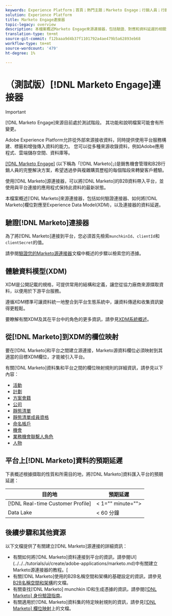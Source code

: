 ```yaml
---
keywords: Experience Platform；首頁；熱門主題；Marketo Engage；行銷人員；行銷人員
solution: Experience Platform
title: Marketo Engage連接器
topic-legacy: overview
description: 本檔案概述Marketo Engage來源連接器，包括驗證、對應和資料延遲的相關資訊。
translation-type: tm+mt
source-git-commit: f12baaa9d4b37f1101792a4ae479b5a62893eb68
workflow-type: tm+mt
source-wordcount: '479'
ht-degree: 1%

---
```



# （測試版）[!DNL Marketo Engage]連接器

>[!IMPORTANT]
>
>[!DNL Marketo Engage]來源目前處於測試階段。 其功能和說明檔案可能會有所變更。

Adobe Experience Platform允許從外部來源接收資料，同時提供使用平台服務構建、標籤和增強傳入資料的能力。 您可以從多種來源收錄資料，例如Adobe應用程式、雲端儲存空間、資料庫等。

[[!DNL Marketo Engage]](https://www.marketo.com/software/) (以下稱為「[!DNL Marketo]」)是銷售機會管理和B2B行銷人員的完整解決方案，希望透過參與複雜購買歷程的每個階段來轉變客戶體驗。

使用[!DNL Marketo]源連接器，可以將[!DNL Marketo]的B2B資料帶入平台，並使用與平台連接的應用程式保持此資料的最新狀態。

本檔案概述[!DNL Marketo]來源連接器，包括如何驗證連接器、如何將[!DNL Marketo]欄位對應至Experience Data Model(XDM)，以及連接器的資料延遲。

## 驗證[!DNL Marketo]連接器

為了將[!DNL Marketo]連接到平台，您必須首先檢索`munchkinId`、`clientId`和`clientSecret`的值。

請參閱[驗證您的Marketo源連接器](./marketo-auth.md)文檔中概述的步驟以檢索您的憑據。

## 體驗資料模型(XDM)

XDM是公開記載的規格，可提供常用的結構和定義，讓您從協力廠商來源擷取資料，以便用於下游平台服務。

遵循XDM標準可讓資料統一地整合到平台生態系統中，讓資料傳遞和收集資訊變得更輕鬆。

要瞭解有關XDM及其在平台中的角色的更多資訊，請參見[XDM系統概述](../../../../xdm/home.md)。

## 從[!DNL Marketo]到XDM的欄位映射

要在[!DNL Marketo]和平台之間建立源連接，Marketo源資料欄位必須映射到其適當的目標XDM欄位，才能被引入平台。

有關[!DNL Marketo]資料集和平台之間的欄位映射規則的詳細資訊，請參見以下內容：

* [活動](../mapping/marketo.md#activities)
* [計劃](../mapping/marketo.md#programs)
* [方案會籍](../mapping/marketo.md#program-memberships)
* [公司](../mapping/marketo.md#companies)
* [靜態清單](../mapping/marketo.md#static-lists)
* [靜態清單成員資格](../mapping/marketo.md#static-list-memberships)
* [命名帳戶](../mapping/marketo.md#named-accounts)
* [機會](../mapping/marketo.md#opportunities)
* [業務機會聯繫人角色](../mapping/marketo.md#opportunity-contact-roles)
* [人物](../mapping/marketo.md#persons)

## 平台上[!DNL Marketo]資料的預期延遲

下表概述根據擷取的性質和所需目的地，將[!DNL Marketo]資料匯入平台的預期延遲：

| 目的地 | 預期延遲 |
| ----------- | ---------------- |
| [!DNL Real-time Customer Profile] | &lt; 1=&quot;&quot; minute=&quot;&quot;> |
| Data Lake | &lt; 60 分鐘 |

## 後續步驟和其他資源

以下文檔提供了有關建立[!DNL Marketo]源連接的詳細資訊：

* 有關如何將[!DNL Marketo]資料連接到平台的資訊，請參閱UI](../../../tutorials/ui/create/adobe-applications/marketo.md)中有關建立Marketo源連接器的教程。[
* 有關[!DNL Marketo]使用的B2B名稱空間和架構的基礎設定的資訊，請參見[B2B名稱空間和架構](./marketo-namespaces.md)的文檔。
* 有關查找[!DNL Marketo] munchkin ID和生成憑據的資訊，請參閱[[!DNL Marketo] 身份驗證指南](./marketo-auth.md)。
* 有關適用於[!DNL Marketo]資料集的特定映射規則的資訊，請參見[[!DNL Marketo] 欄位映射](../mapping/marketo.md)上的文檔。